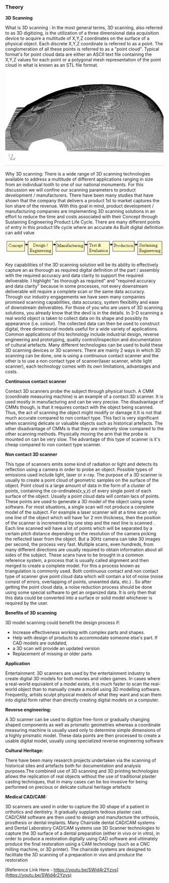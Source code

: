 ### Theory

**3D Scanning**


What is 3D scanning : In the most general terms, 3D scanning, also referred to as 3D digitizing, is the utilization of a three dimensional data acquisition device to acquire a multitude of X,Y,Z coordinates on the surface of a physical object. Each discrete X,Y,Z coordinate is referred to as a point. The conglomeration of all these points is referred to as a "point cloud". Typical format's for point cloud data are either an ASCII text file containing the X,Y,Z values for each point or a polygonal mesh representation of the point cloud in what is known as an STL file format.

<center><img src="images/1.png" title="" /></center>


Why 3D scanning: There is a wide range of 3D scanning technologies available to address a multitude of different applications ranging in size from an individual tooth to one of our national monuments. For this discussion we will confine our scanning parameters to product development / manufacturers.
There have been many studies that have shown that the company that delivers a product 1st to market captures the lion share of the revenue. With this goal in mind, product development / manufacturing companies are implementing 3D scanning solutions in an effort to reduce the time and costs associated with their Concept through Sustaining Engineering Product Life Cycle. There are many different points of entry in this product life cycle where an accurate As Built digital definition can add value


<center><img src="images/2.png" title="" /></center>

Key capabilities of the 3D scanning solution will be its ability to effectively capture an as thorough as required digital definition of the part / assembly with the required accuracy and data clarity to support the required deliverable. I highlight "as thorough as required" and "required accuracy and data clarity" because in some processes, not every downstream deliverable will require a complete scan or the same data accuracy.
Through our industry engagements we have seen many companies promised scanning capabilities, data accuracy, system flexibility and ease of downstream deliverables. For those of you who are users of 3D scanning solutions, you already know that the devil is in the details.
In 3-D scanning a real world object is taken to collect data on its shape and possibly its appearance (i.e. colour). The collected data can then be used to construct digital, three dimensional models useful for a wide variety of applications. Common applications of this technology include industrial design, reverse engineering and prototyping, quality control/inspection and documentation of cultural artefacts.
Many different technologies can be used to build these 3D scanning devices or 3D scanners. There are mainly 2 ways in which 3D scanning can be done, one is using a continuous contact scanner and the other is to use a non contact type of scanner(laser scanner, white light scanner), each technology comes with its own limitations, advantages and costs.

**Continuous contact scanner**

Contact 3D scanners probe the subject through physical touch. A CMM (coordinate measuring machine) is an example of a contact 3D scanner. It is used mostly in manufacturing and can be very precise. The disadvantage of CMMs though, is that it requires contact with the object being scanned. Thus, the act of scanning the object might modify or damage it.It is not that much accurate compared to non contact type. This fact is very significant when scanning delicate or valuable objects such as historical artefacts. The other disadvantage of CMMs is that they are relatively slow compared to the other scanning methods. Physically moving the arm that the probe is mounted on can be very slow. The advantage of this type of scanner is it's cheap compared to non contact type scanner.

**Non contact 3D scanner**

This type of scanners emits some kind of radiation or light and detects its reflection using a camera in order to probe an object. Possible types of emissions used include light, laser or x-ray.
The purpose of a 3D scanner is usually to create a point cloud of geometric samples on the surface of the object. Point cloud is a large amount of data in the form of a cluster of points, containing the co-ordinates(x,y,z) of every single point of each surface of the object. Usually a point cloud data will contain lacs of points. These points are used to generate a 3D model of the object using some software.
For most situations, a single scan will not produce a complete model of the subject. For example a laser scanner will at a time scan only one line of the object which will have 1or 2 mm thickness, then the position of the scanner is incremented by one step and the next line is scanned . Each line scanned will have a lot of points which will be separated by a certain pitch distance depending on the resolution of the camera picking the reflected laser from the object. But a 30Hz camera can take 30 images per second, the process very fast. Multiple scans, even hundreds, from many different directions are usually required to obtain information about all sides of the subject. These scans have to be brought in a common reference system, a process that is usually called alignment and then merged to create a complete model. For this a process known as triangulation is commonly used.
Both continuous contact and non contact type of scanner give point cloud data which will contain a lot of noise (noise consist of errors, overlapping of points, unwanted data, etc.) . So after getting the point cloud data, a noise reduction process should be done using some special software to get an organized data. It is only then that this data could be converted into a surface or solid model whichever is required by the user.

**Benefits of 3D scanning**

3D model scanning could benefit the design process if:
* Increase effectiveness working with complex parts and shapes.
* Help with design of products to accommodate someone else's part. If CAD models are outdated,
* a 3D scan will provide an updated version
* Replacement of missing or older parts

**Application**

Entertainment: 3D scanners are used by the entertainment industry to create digital 3D models for both movies and video games. In cases where a real-world equivalent of a model exists, it is much faster to scan the real-world object than to manually create a model using 3D modelling software. Frequently, artists sculpt physical models of what they want and scan them into digital form rather than directly creating digital models on a computer.

**Reverse engineering:**

A 3D scanner can be used to digitize free-form or gradually changing shaped components as well as prismatic geometries whereas a coordinate measuring machine is usually used only to determine simple dimensions of a highly prismatic model. These data points are then processed to create a usable digital model, usually using specialized reverse engineering software

**Cultural Heritage:**

There have been many research projects undertaken via the scanning of historical sites and artefacts both for documentation and analysis purposes.The combined use of 3D scanning and 3D printing technologies allows the replication of real objects without the use of traditional plaster casting techniques, that in many cases can be too invasive for being performed on precious or delicate cultural heritage artefacts

**Medical CAD/CAM:**

3D scanners are used in order to capture the 3D shape of a patient in orthotics and dentistry. It gradually supplants tedious plaster cast. CAD/CAM software are then used to design and manufacture the orthosis, prosthesis or dental implants.
Many Chairside dental CAD/CAM systems and Dental Laboratory CAD/CAM systems use 3D Scanner technologies to capture the 3D surface of a dental preparation (either in vivo or in vitro), in order to produce a restoration digitally using CAD software and ultimately produce the final restoration using a CAM technology (such as a CNC milling machine, or 3D printer). The chairside systems are designed to facilitate the 3D scanning of a preparation in vivo and produce the restoration


[Reference Link Here - https://youtu.be/SWjd4r2Yzvs](https://youtu.be/SWjd4r2Yzvs)